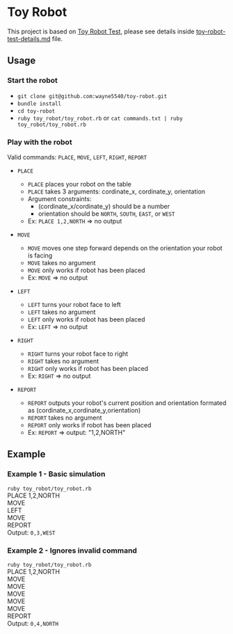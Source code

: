 # Toy Robot

This project is based on [Toy Robot Test](toy-robot-test-details.md), please see details inside [toy-robot-test-details.md](toy-robot-test-details.md) file.


## Usage

### Start the robot

* `git clone git@github.com:wayne5540/toy-robot.git`
* `bundle install`
* `cd toy-robot`
* `ruby toy_robot/toy_robot.rb` or `cat commands.txt | ruby toy_robot/toy_robot.rb`

### Play with the robot

Valid commands: `PLACE`, `MOVE`, `LEFT`, `RIGHT`, `REPORT`

* `PLACE`
  * `PLACE` places your robot on the table
  * `PLACE` takes 3 arguments: cordinate_x, cordinate_y, orientation
  * Argument constraints:
    * (cordinate_x/cordinate_y) should be a number
    * orientation should be `NORTH`, `SOUTH`, `EAST`, or `WEST`
  * Ex: `PLACE 1,2,NORTH` => no output

* `MOVE`
  * `MOVE` moves one step forward depends on the orientation your robot is facing
  * `MOVE` takes no argument
  * `MOVE` only works if robot has been placed
  * Ex: `MOVE` => no output

* `LEFT`
  * `LEFT` turns your robot face to left
  * `LEFT` takes no argument
  * `LEFT` only works if robot has been placed
  * Ex: `LEFT` => no output

* `RIGHT`
  * `RIGHT` turns your robot face to right
  * `RIGHT` takes no argument
  * `RIGHT` only works if robot has been placed
  * Ex: `RIGHT` => no output

* `REPORT`
  * `REPORT` outputs your robot's current position and orientation formated as (cordinate_x,cordinate_y,orientation)
  * `REPORT` takes no argument
  * `REPORT` only works if robot has been placed
  * Ex: `REPORT` => output: "1,2,NORTH"


## Example

### Example 1 - Basic simulation

`ruby toy_robot/toy_robot.rb`  
PLACE 1,2,NORTH  
MOVE  
LEFT  
MOVE  
REPORT  
Output: `0,3,WEST`


### Example 2 - Ignores invalid command

`ruby toy_robot/toy_robot.rb`  
PLACE 1,2,NORTH  
MOVE  
MOVE  
MOVE  
MOVE  
MOVE  
REPORT  
Output: `0,4,NORTH`

